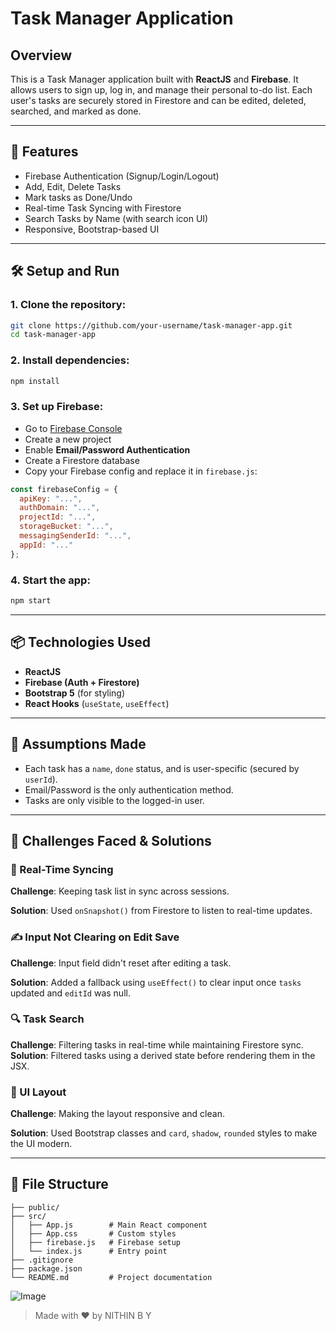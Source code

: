 
# Task Manager Application

## Overview

This is a Task Manager application built with **ReactJS** and **Firebase**. It allows users to sign up, log in, and manage their personal to-do list. Each user's tasks are securely stored in Firestore and can be edited, deleted, searched, and marked as done.

---

## 🚀 Features

- Firebase Authentication (Signup/Login/Logout)
- Add, Edit, Delete Tasks
- Mark tasks as Done/Undo
- Real-time Task Syncing with Firestore
- Search Tasks by Name (with search icon UI)
- Responsive, Bootstrap-based UI

---

## 🛠️ Setup and Run

### 1. Clone the repository:

```bash
git clone https://github.com/your-username/task-manager-app.git
cd task-manager-app
```

### 2. Install dependencies:

```bash
npm install
```

### 3. Set up Firebase:

- Go to [Firebase Console](https://console.firebase.google.com/)
- Create a new project
- Enable **Email/Password Authentication**
- Create a Firestore database
- Copy your Firebase config and replace it in `firebase.js`:

```js
const firebaseConfig = {
  apiKey: "...",
  authDomain: "...",
  projectId: "...",
  storageBucket: "...",
  messagingSenderId: "...",
  appId: "..."
};
```

### 4. Start the app:

```bash
npm start
```

---

## 📦 Technologies Used

- **ReactJS**
- **Firebase (Auth + Firestore)**
- **Bootstrap 5** (for styling)
- **React Hooks** (`useState`, `useEffect`)

---

## 🤔 Assumptions Made

- Each task has a `name`, `done` status, and is user-specific (secured by `userId`).
- Email/Password is the only authentication method.
- Tasks are only visible to the logged-in user.

---

## 🧩 Challenges Faced & Solutions

### 🔄 Real-Time Syncing

**Challenge**: Keeping task list in sync across sessions.

**Solution**: Used `onSnapshot()` from Firestore to listen to real-time updates.

### ✍️ Input Not Clearing on Edit Save

**Challenge**: Input field didn't reset after editing a task.

**Solution**: Added a fallback using `useEffect()` to clear input once `tasks` updated and `editId` was null.

### 🔍 Task Search

**Challenge**: Filtering tasks in real-time while maintaining Firestore sync.
**Solution**: Filtered tasks using a derived state before rendering them in the JSX.

### 🎨 UI Layout

**Challenge**: Making the layout responsive and clean.

**Solution**: Used Bootstrap classes and `card`, `shadow`, `rounded` styles to make the UI modern.

---

## 📂 File Structure

```
├── public/
├── src/
│   ├── App.js        # Main React component
│   ├── App.css       # Custom styles
│   ├── firebase.js   # Firebase setup
│   └── index.js      # Entry point
├── .gitignore
├── package.json
└── README.md         # Project documentation
```
![Image](https://github.com/user-attachments/assets/faf5c9a0-ae35-4f08-ac76-cb1187d915b6)

> Made with ❤️ by NITHIN B Y
